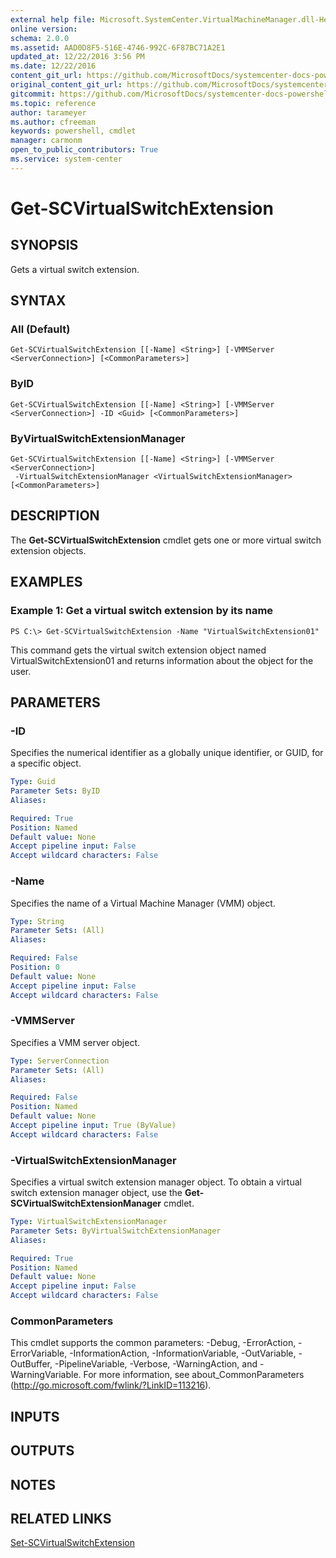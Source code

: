 ```yaml
---
external help file: Microsoft.SystemCenter.VirtualMachineManager.dll-Help.xml
online version: 
schema: 2.0.0
ms.assetid: AAD0D8F5-516E-4746-992C-6F87BC71A2E1
updated_at: 12/22/2016 3:56 PM
ms.date: 12/22/2016
content_git_url: https://github.com/MicrosoftDocs/systemcenter-docs-powershell/blob/master/systemcenter-cmdlets/SystemCenter2016/VirtualMachineManager/vlatest/Get-SCVirtualSwitchExtension.md
original_content_git_url: https://github.com/MicrosoftDocs/systemcenter-docs-powershell/blob/master/systemcenter-cmdlets/SystemCenter2016/VirtualMachineManager/vlatest/Get-SCVirtualSwitchExtension.md
gitcommit: https://github.com/MicrosoftDocs/systemcenter-docs-powershell/blob/96e5647587661652225fbdd2c797cd4d59d542bc/systemcenter-cmdlets/SystemCenter2016/VirtualMachineManager/vlatest/Get-SCVirtualSwitchExtension.md
ms.topic: reference
author: tarameyer
ms.author: cfreeman
keywords: powershell, cmdlet
manager: carmonm
open_to_public_contributors: True
ms.service: system-center
---
```


# Get-SCVirtualSwitchExtension

## SYNOPSIS
Gets a virtual switch extension.

## SYNTAX

### All (Default)
```
Get-SCVirtualSwitchExtension [[-Name] <String>] [-VMMServer <ServerConnection>] [<CommonParameters>]
```

### ByID
```
Get-SCVirtualSwitchExtension [[-Name] <String>] [-VMMServer <ServerConnection>] -ID <Guid> [<CommonParameters>]
```

### ByVirtualSwitchExtensionManager
```
Get-SCVirtualSwitchExtension [[-Name] <String>] [-VMMServer <ServerConnection>]
 -VirtualSwitchExtensionManager <VirtualSwitchExtensionManager> [<CommonParameters>]
```

## DESCRIPTION
The **Get-SCVirtualSwitchExtension** cmdlet gets one or more virtual switch extension objects.

## EXAMPLES

### Example 1: Get a virtual switch extension by its name
```
PS C:\> Get-SCVirtualSwitchExtension -Name "VirtualSwitchExtension01"
```

This command gets the virtual switch extension object named VirtualSwitchExtension01 and returns information about the object for the user.

## PARAMETERS

### -ID
Specifies the numerical identifier as a globally unique identifier, or GUID, for a specific object.

```yaml
Type: Guid
Parameter Sets: ByID
Aliases: 

Required: True
Position: Named
Default value: None
Accept pipeline input: False
Accept wildcard characters: False
```

### -Name
Specifies the name of a Virtual Machine Manager (VMM) object.

```yaml
Type: String
Parameter Sets: (All)
Aliases: 

Required: False
Position: 0
Default value: None
Accept pipeline input: False
Accept wildcard characters: False
```

### -VMMServer
Specifies a VMM server object.

```yaml
Type: ServerConnection
Parameter Sets: (All)
Aliases: 

Required: False
Position: Named
Default value: None
Accept pipeline input: True (ByValue)
Accept wildcard characters: False
```

### -VirtualSwitchExtensionManager
Specifies a virtual switch extension manager object.
To obtain a virtual switch extension manager object, use the **Get-SCVirtualSwitchExtensionManager** cmdlet.

```yaml
Type: VirtualSwitchExtensionManager
Parameter Sets: ByVirtualSwitchExtensionManager
Aliases: 

Required: True
Position: Named
Default value: None
Accept pipeline input: False
Accept wildcard characters: False
```

### CommonParameters
This cmdlet supports the common parameters: -Debug, -ErrorAction, -ErrorVariable, -InformationAction, -InformationVariable, -OutVariable, -OutBuffer, -PipelineVariable, -Verbose, -WarningAction, and -WarningVariable. For more information, see about_CommonParameters (http://go.microsoft.com/fwlink/?LinkID=113216).

## INPUTS

## OUTPUTS

## NOTES

## RELATED LINKS

[Set-SCVirtualSwitchExtension](xref:SystemCenter2016/VirtualMachineManager/vlatest/Set-SCVirtualSwitchExtension.md)

